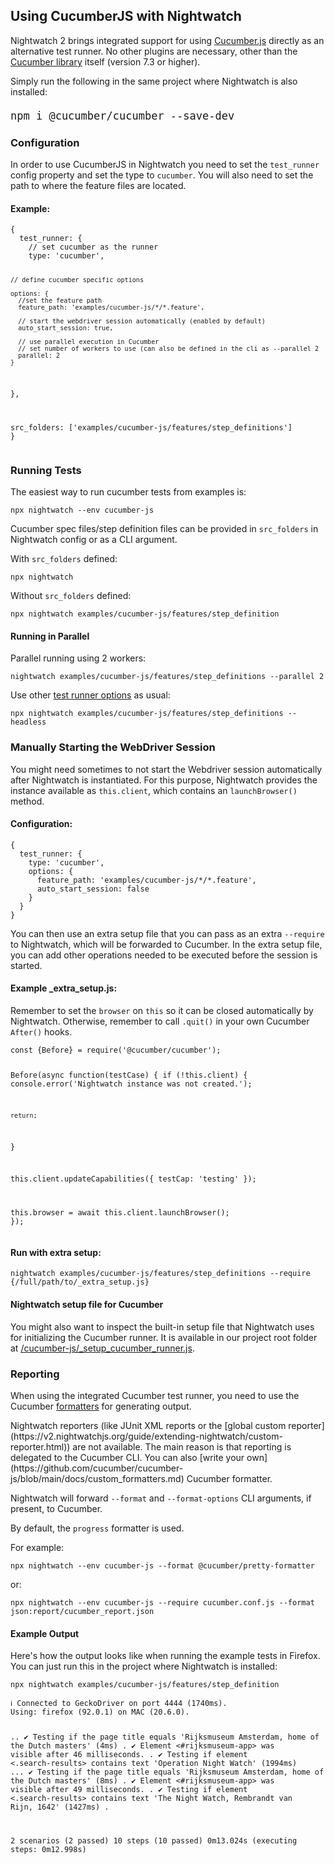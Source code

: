 ## Using CucumberJS with Nightwatch
Nightwatch 2 brings integrated support for using [Cucumber.js](https://cucumber.io/) directly as an alternative test runner. No other plugins are necessary, other than the [Cucumber library](https://www.npmjs.com/package/@cucumber/cucumber) itself (version 7.3 or higher).

Simply run the following in the same project where Nightwatch is also installed:

<div class="sample-test"><pre class="language-bash" style="font-size: 20px"><code class="language-bash">npm i @cucumber/cucumber --save-dev</code></pre></div>

### Configuration

In order to use CucumberJS in Nightwatch you need to set the `test_runner` config property and set the type to `cucumber`. You will also need to set the path to where the feature files are located.

#### Example:
<div class="sample-test">
<pre><code class="language-javascript">{
  test_runner: {
    // set cucumber as the runner
    type: 'cucumber',

    // define cucumber specific options

    options: {
      //set the feature path
      feature_path: 'examples/cucumber-js/*/*.feature',
        
      // start the webdriver session automatically (enabled by default)
      auto_start_session: true,
      
      // use parallel execution in Cucumber
      // set number of workers to use (can also be defined in the cli as --parallel 2
      parallel: 2 
    }
  },

  src_folders: ['examples/cucumber-js/features/step_definitions']
}</code></pre>
</div>

### Running Tests
The easiest way to run cucumber tests from examples is:

<div class="sample-test"><pre><code class="language-bash">npx nightwatch --env cucumber-js</code></pre></div>

Cucumber spec files/step definition files can be provided in `src_folders` in Nightwatch config or as a CLI argument.

With `src_folders` defined:

<div class="sample-test"><pre><code class="language-bash">npx nightwatch</code></pre></div>

Without `src_folders` defined:

<div class="sample-test"><pre><code class="language-bash">npx nightwatch examples/cucumber-js/features/step_definition</code></pre></div>

#### Running in Parallel

Parallel running using 2 workers:

<div class="sample-test"><pre><code class="language-bash">nightwatch examples/cucumber-js/features/step_definitions --parallel 2</code></pre></div> 


Use other [test runner options](https://nightwatchjs.org/guide/running-tests/command-line-options.html) as usual:

<div class="sample-test"><pre><code class="language-bash">npx nightwatch examples/cucumber-js/features/step_definitions --headless</code></pre></div>

### Manually Starting the WebDriver Session
You might need sometimes to not start the Webdriver session automatically after Nightwatch is instantiated. For this purpose, Nightwatch provides the instance available as `this.client`, which contains an `launchBrowser()` method.

#### Configuration:

<div class="sample-test"><pre><code class="language-javascript">{
  test_runner: {
    type: 'cucumber',
    options: {
      feature_path: 'examples/cucumber-js/*/*.feature',
      auto_start_session: false
    }
  }
}</code></pre></div>

You can then use an extra setup file that you can pass as an extra `--require` to Nightwatch, which will be forwarded to Cucumber. In the extra setup file, you can add other operations needed to be executed before the session is started.

#### Example _extra_setup.js:

Remember to set the `browser` on `this` so it can be closed automatically by Nightwatch. Otherwise, remember to call `.quit()` in your own Cucumber `After()` hooks.

<div class="sample-test">
<pre><code class="language-javascript">const {Before} = require('@cucumber/cucumber');

Before(async function(testCase) {
  if (!this.client) {
    console.error('Nightwatch instance was not created.');

    return;
  }

  this.client.updateCapabilities({
    testCap: 'testing'
  });

  this.browser = await this.client.launchBrowser();
});</code></pre></div>

#### Run with extra setup:

<div class="sample-test"><pre><code class="language-bash">nightwatch examples/cucumber-js/features/step_definitions --require {/full/path/to/_extra_setup.js}</code></pre></div>

#### Nightwatch setup file for Cucumber

You might also want to inspect the built-in setup file that Nightwatch uses for initializing the Cucumber runner. It is available in our project root folder at [/cucumber-js/_setup_cucumber_runner.js](https://github.com/nightwatchjs/nightwatch/blob/v2/cucumber-js/_setup_cucumber_runner.js).

### Reporting
When using the integrated Cucumber test runner, you need to use the Cucumber [formatters](https://github.com/cucumber/cucumber-js/blob/main/docs/formatters.md) for generating output.

<div class="alert alert-warning">
Nightwatch reporters (like JUnit XML reports or the [global custom reporter](https://v2.nightwatchjs.org/guide/extending-nightwatch/custom-reporter.html)) are not available. The main reason is that reporting is delegated to the Cucumber CLI. You can also [write your own](https://github.com/cucumber/cucumber-js/blob/main/docs/custom_formatters.md) Cucumber formatter.
</div>

Nightwatch will forward `--format` and `--format-options` CLI arguments, if present, to Cucumber.

By default, the `progress` formatter is used. 

For example:

<div class="sample-test"><pre><code class="language-bash">npx nightwatch --env cucumber-js --format @cucumber/pretty-formatter</code></pre></div>

or:

<div class="sample-test"><pre><code class="language-bash">npx nightwatch --env cucumber-js --require cucumber.conf.js --format json:report/cucumber_report.json</code></pre></div>

#### Example  Output

Here's how the output looks like when running the example tests in Firefox. You can just run this in the project where Nightwatch is installed:

<div class="sample-test">
<pre><code class="language-bash">npx nightwatch examples/cucumber-js/features/step_definition</code></pre>
</div>

<div class="sample-test">
<pre class="hide-indicator language-bash"><code>ℹ Connected to GeckoDriver on port 4444 (1740ms).
Using: firefox (92.0.1) on MAC (20.6.0).

..  ✔ Testing if the page title equals 'Rijksmuseum Amsterdam, home of the Dutch masters' (4ms)
.  ✔ Element <#rijksmuseum-app> was visible after 46 milliseconds.
.  ✔ Testing if element <.search-results> contains text 'Operation Night Watch' (1994ms)
...  ✔ Testing if the page title equals 'Rijksmuseum Amsterdam, home of the Dutch masters' (8ms)
.  ✔ Element <#rijksmuseum-app> was visible after 49 milliseconds.
.  ✔ Testing if element <.search-results> contains text 'The Night Watch, Rembrandt van Rijn, 1642' (1427ms)
.

2 scenarios (2 passed)
10 steps (10 passed)
0m13.024s (executing steps: 0m12.998s)
</code></pre>
</div>
